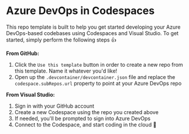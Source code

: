 # Azure DevOps in Codespaces

This repo template is built to help you get started developing your Azure DevOps-based codebases using Codespaces and Visual Studio. To get started, simply perform the following steps 👍

**From GitHub:**
1. Click the `Use this template` button in order to create a new repo from this template. Name it whatever you'd like!
1. Open up the `.devcontainer/devcontainer.json` file and replace the `codespace.subRepos.url` property to point at your Azure DevOps repo

**From Visual Studio:**
1. Sign in with your GitHub account
1. Create a new Codespace using the repo you created above
1. If needed, you'll be prompted to sign into Azure DevOps
1. Connect to the Codespace, and start coding in the cloud 🚀 
